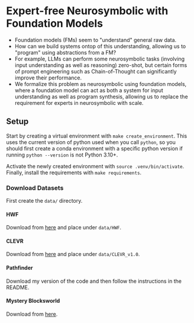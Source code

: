 # Expert-free Neurosymbolic with Foundation Models

- Foundation models (FMs) seem to "understand" general raw data.
- How can we build systems ontop of this understanding, allowing us to "program"
using abstractions from a FM?
- For example, LLMs can perform some neurosymbolic tasks (involving input
understanding as well as reasoning) zero-shot, but certain forms of prompt
engineering such as Chain-of-Thought can significantly improve their
performance.
- We formalize this problem as neurosymbolic using foundation models, where a
foundation model can act as both a system for input understanding as well as
program synthesis, allowing us to replace the requirement for experts in
neurosymbolic with scale.

## Setup
Start by creating a virtual environment with `make create_environment`. This
uses the current version of python used when you call `python`, so you should
first create a conda environment with a specific python version if running
`python --version` is not Python 3.10+.

Activate the newly created environment with `source .venv/bin/activate`.
Finally, install the requirements with `make requirements`.


### Download Datasets
First create the `data/` directory.

#### HWF
Download from
[here](https://drive.google.com/file/d/1VW--BO_CSxzB9C7-ZpE3_hrZbXDqlMU-/view?usp=share_link)
and place under `data/HWF`.

#### CLEVR
Download from [here](https://dl.fbaipublicfiles.com/clevr/CLEVR_v1.0.zip) and
place under `data/CLEVR_v1.0`.

#### Pathfinder

Download my version of the code and then follow the instructions in the README.

#### Mystery Blocksworld

Download from [here](https://raw.githubusercontent.com/karthikv792/LLMs-Planning/refs/heads/main/plan-bench/prompts/mystery_blocksworld/task_1_plan_generation.json).
